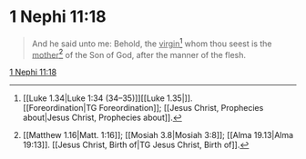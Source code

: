 # 1 Nephi 11:18

> And he said unto me: Behold, the <u>virgin</u>[^a] whom thou seest is the <u>mother</u>[^b] of the Son of God, after the manner of the flesh.

[1 Nephi 11:18](https://www.churchofjesuschrist.org/study/scriptures/bofm/1-ne/11?lang=eng&id=p18#p18)


[^a]: [[Luke 1.34|Luke 1:34 (34–35)]][[Luke 1.35|]]. [[Foreordination|TG Foreordination]]; [[Jesus Christ, Prophecies about|Jesus Christ, Prophecies about]].  
[^b]: [[Matthew 1.16|Matt. 1:16]]; [[Mosiah 3.8|Mosiah 3:8]]; [[Alma 19.13|Alma 19:13]]. [[Jesus Christ, Birth of|TG Jesus Christ, Birth of]].  

